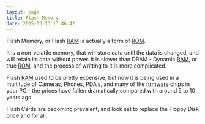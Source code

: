 ```yaml
---
layout: page
title: Flash Memory
date: 2005-03-13 13:46:42
---
```

<p>Flash Memory, or Flash <a class="wiki" href="/wiki/ram.html" title="Random Access Memory">RAM</a> is actually a form of <a class="wiki" href="/wiki/rom.html" title="Read Only Memory">ROM</a>.
</p>
<p>It is a non-volatile memory, that will store data until the data is changed, and will retain its data without power. It is slower than DRAM - Dynamic <a class="wiki" href="/wiki/ram.html" title="Random Access Memory">RAM</a>, or true <a class="wiki" href="/wiki/rom.html" title="Read Only Memory">ROM</a>, and the process of writting to it is more complicated.
</p>
<p>Flash <a class="wiki" href="/wiki/ram.html" title="Random Access Memory">RAM</a> used to be pretty expensive, but now it is being used in a multitude of Cameras, Phones, PDA's, and many of the <a class="wiki" href="/wiki/firmware.html" title="Software burned into a non volatile memory chip">firmware</a> chips in your PC - the prices have fallen dramatically compared with around 5 to 10 years ago.
</p>
<p>Flash Cards are becoming prevalent, and look set to replace the Floppy Disk once and for all.
</p>
